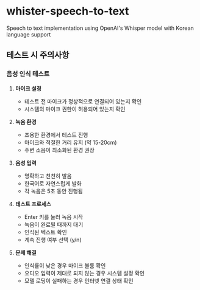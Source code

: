 # whister-speech-to-text
Speech to text implementation using OpenAI's Whisper model with Korean language support

## 테스트 시 주의사항

### 음성 인식 테스트
1. **마이크 설정**
   - 테스트 전 마이크가 정상적으로 연결되어 있는지 확인
   - 시스템의 마이크 권한이 허용되어 있는지 확인

2. **녹음 환경**
   - 조용한 환경에서 테스트 진행
   - 마이크와 적절한 거리 유지 (약 15-20cm)
   - 주변 소음이 최소화된 환경 권장

3. **음성 입력**
   - 명확하고 천천히 발음
   - 한국어로 자연스럽게 발화
   - 각 녹음은 5초 동안 진행됨

4. **테스트 프로세스**
   - Enter 키를 눌러 녹음 시작
   - 녹음이 완료될 때까지 대기
   - 인식된 텍스트 확인
   - 계속 진행 여부 선택 (y/n)

5. **문제 해결**
   - 인식률이 낮은 경우 마이크 볼륨 확인
   - 오디오 입력이 제대로 되지 않는 경우 시스템 설정 확인
   - 모델 로딩이 실패하는 경우 인터넷 연결 상태 확인
